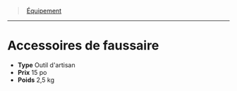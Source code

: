 ﻿---
!Equipment
Type: Outil d'artisan
Price: 15 po
Weight: 2,5 kg
Id: equipment_hd.md#accessoires-de-faussaire
ParentLink: equipment_hd.md#Équipement
Name: Accessoires de faussaire
ParentName: Équipement
NameLevel: 1
---
> [Équipement](hd_equipment.md)

---

# Accessoires de faussaire

- **Type** Outil d'artisan
- **Prix** 15 po
- **Poids** 2,5 kg

